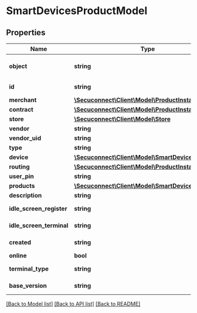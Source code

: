# SmartDevicesProductModel

## Properties
Name | Type | Description | Notes
------------ | ------------- | ------------- | -------------
**object** | **string** | Object of smart device | 
**id** | **string** | Id of smart device | 
**merchant** | [**\Secuconnect\Client\Model\ProductInstanceUID**](ProductInstanceUID.md) | Merchant | 
**contract** | [**\Secuconnect\Client\Model\ProductInstanceUID**](ProductInstanceUID.md) | Contract | 
**store** | [**\Secuconnect\Client\Model\Store**](Store.md) | Store | 
**vendor** | **string** | Vendor | 
**vendor_uid** | **string** | Vendor uid | 
**type** | **string** | Type | 
**device** | [**\Secuconnect\Client\Model\SmartDevicesDevice**](SmartDevicesDevice.md) | Device | 
**routing** | [**\Secuconnect\Client\Model\ProductInstanceUID**](ProductInstanceUID.md) | Routing | 
**user_pin** | **string** | User pin | 
**products** | [**\Secuconnect\Client\Model\SmartDevicesProducts**](SmartDevicesProducts.md) | Products | 
**description** | **string** | Description | 
**idle_screen_register** | **string** | Idle screen register | 
**idle_screen_terminal** | **string** | Idle screen terminal | 
**created** | **string** | Created at date | 
**online** | **bool** | Online | 
**terminal_type** | **string** | Terminal type | 
**base_version** | **string** | Base version | 

[[Back to Model list]](../README.md#documentation-for-models) [[Back to API list]](../README.md#documentation-for-api-endpoints) [[Back to README]](../../README.md)


